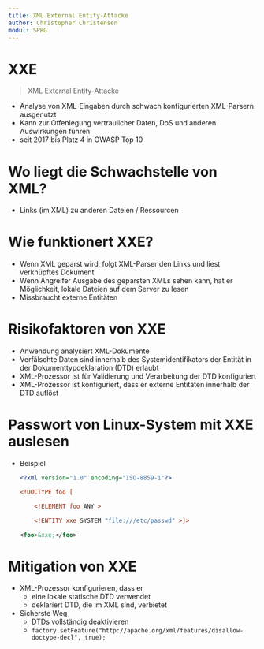 ```yaml
---
title: XML External Entity-Attacke
author: Christopher Christensen
modul: SPRG
---
```


# XXE
> XML External Entity-Attacke

- Analyse von XML-Eingaben durch schwach konfigurierten XML-Parsern ausgenutzt
- Kann zur Offenlegung vertraulicher Daten, DoS und anderen Auswirkungen führen
- seit 2017 bis Platz 4 in  OWASP Top 10

# Wo liegt die Schwachstelle von XML?
- Links (im XML) zu anderen Dateien / Ressourcen

# Wie funktionert XXE?
- Wenn XML geparst wird, folgt XML-Parser den Links und liest verknüpftes Dokument
- Wenn Angreifer Ausgabe des geparsten XMLs sehen kann, hat er Möglichkeit, lokale Dateien auf dem Server zu lesen
- Missbraucht externe Entitäten

# Risikofaktoren von XXE
- Anwendung analysiert XML-Dokumente
- Verfälschte Daten sind innerhalb des Systemidentifikators der Entität in der Dokumenttypdeklaration (DTD) erlaubt
- XML-Prozessor ist für Validierung und Verarbeitung der DTD konfiguriert
- XML-Prozessor ist konfiguriert, dass er externe Entitäten innerhalb der DTD auflöst

# Passwort von Linux-System mit XXE auslesen
- Beispiel
  ```xml
  <?xml version="1.0" encoding="ISO-8859-1"?>

  <!DOCTYPE foo [

      <!ELEMENT foo ANY >

      <!ENTITY xxe SYSTEM "file:///etc/passwd" >]>

  <foo>&xxe;</foo>
  ```

# Mitigation von XXE
- XML-Prozessor konfigurieren, dass er 
    - eine lokale statische DTD verwendet
    - deklariert DTD, die im XML sind, verbietet
- Sicherste Weg
    - DTDs vollständig deaktivieren
    - `factory.setFeature("http://apache.org/xml/features/disallow-doctype-decl", true);`

